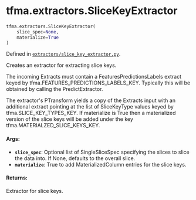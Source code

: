 <div itemscope itemtype="http://developers.google.com/ReferenceObject">
<meta itemprop="name" content="tfma.extractors.SliceKeyExtractor" />
<meta itemprop="path" content="Stable" />
</div>

# tfma.extractors.SliceKeyExtractor

```python
tfma.extractors.SliceKeyExtractor(
    slice_spec=None,
    materialize=True
)
```

Defined in
[`extractors/slice_key_extractor.py`](https://github.com/tensorflow/model-analysis/tree/master/tensorflow_model_analysis/extractors/slice_key_extractor.py).

<!-- Placeholder for "Used in" -->

Creates an extractor for extracting slice keys.

The incoming Extracts must contain a FeaturesPredictionsLabels extract keyed by
tfma.FEATURES_PREDICTIONS_LABELS_KEY. Typically this will be obtained by calling
the PredictExtractor.

The extractor's PTransform yields a copy of the Extracts input with an
additional extract pointing at the list of SliceKeyType values keyed by
tfma.SLICE_KEY_TYPES_KEY. If materialize is True then a materialized version of
the slice keys will be added under the key tfma.MATERIALZED_SLICE_KEYS_KEY.

#### Args:

*   <b>`slice_spec`</b>: Optional list of SingleSliceSpec specifying the slices
    to slice the data into. If None, defaults to the overall slice.
*   <b>`materialize`</b>: True to add MaterializedColumn entries for the slice
    keys.

#### Returns:

Extractor for slice keys.
